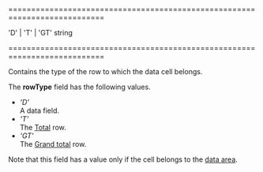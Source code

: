 <!--**
/*-------------------------------------------
    Auto-generated file. Do not modify.
-------------------------------------------

**-->
===========================================================================
<!--acceptValues-->'D' | 'T' | 'GT'<!--/acceptValues-->
<!--type-->string<!--/type-->
===========================================================================

<!--shortDescription-->
Contains the type of the row to which the data cell belongs. 
<!--/shortDescription-->

<!--fullDescription-->
The **rowType** field has the following values.

- *'D'*  
    A data field.
- *'T'*  
    The [Total](/Documentation/Guide/Widgets/PivotGrid/Visual_Elements/#Totals) row.
- *'GT'*  
    The [Grand total](/Documentation/Guide/Widgets/PivotGrid/Visual_Elements/#Totals) row.

Note that this field has a value only if the cell belongs to the [data area](/Documentation/Guide/Widgets/PivotGrid/Fields_and_Areas/#Areas).

<!--/fullDescription-->